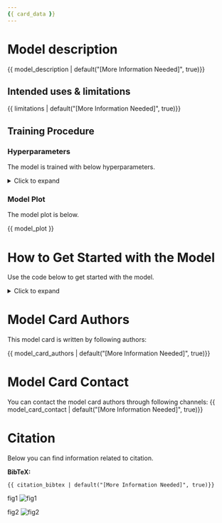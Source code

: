 ```yaml
---
{{ card_data }}
---
```


# Model description

{{ model_description | default("[More Information Needed]", true)}}

## Intended uses & limitations

{{ limitations | default("[More Information Needed]", true)}}

## Training Procedure

### Hyperparameters

The model is trained with below hyperparameters.

<details>
<summary> Click to expand </summary>

{{ hyperparameter_table }}

</details>

### Model Plot

The model plot is below.

{{ model_plot }}

# How to Get Started with the Model

Use the code below to get started with the model.

<details>
<summary> Click to expand </summary>

```
{{ get_started_code | default("[More Information Needed]", true)}}

```

</details>




# Model Card Authors

This model card is written by following authors:

{{ model_card_authors | default("[More Information Needed]", true)}}

# Model Card Contact

You can contact the model card authors through following channels:
{{ model_card_contact | default("[More Information Needed]", true)}}

# Citation

Below you can find information related to citation.

**BibTeX:**
```
{{ citation_bibtex | default("[More Information Needed]", true)}}
```


fig1
![fig1](fig1.png)



fig2
![fig2](fig2.png)
